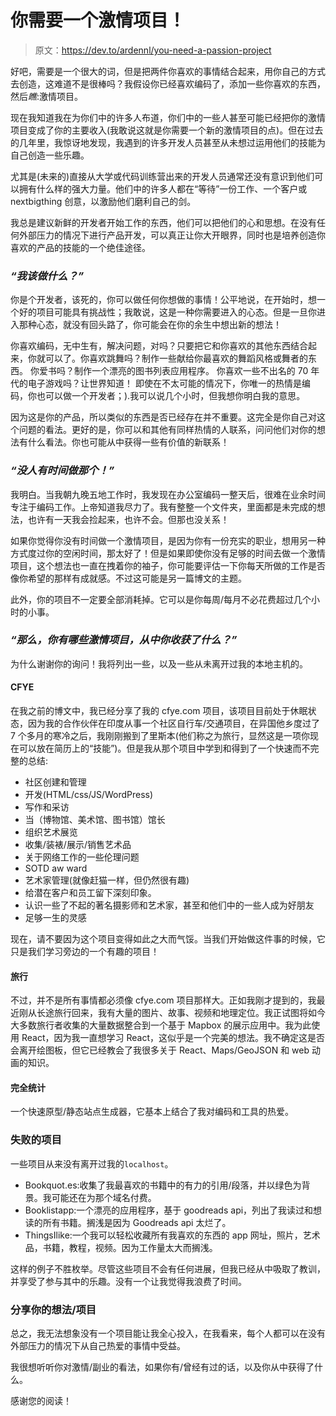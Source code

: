 # 你需要一个激情项目！

> 原文：<https://dev.to/ardennl/you-need-a-passion-project>

好吧，需要是一个很大的词，但是把两件你喜欢的事情结合起来，用你自己的方式去创造，这难道不是很棒吗？我假设你已经喜欢编码了，添加一些你喜欢的东西，然后*瞧*:激情项目。

现在我知道我在为你们中的许多人布道，你们中的一些人甚至可能已经把你的激情项目变成了你的主要收入(我敢说这就是你需要一个新的激情项目的点)。但在过去的几年里，我惊讶地发现，我遇到的许多开发人员甚至从未想过运用他们的技能为自己创造一些乐趣。

尤其是(未来的)直接从大学或代码训练营出来的开发人员通常还没有意识到他们可以拥有什么样的强大力量。他们中的许多人都在“等待”一份工作、一个客户或 nextbigthing 创意，以激励他们磨利自己的剑。

我总是建议新鲜的开发者开始工作的东西，他们可以把他们的心和思想。在没有任何外部压力的情况下进行产品开发，可以真正让你大开眼界，同时也是培养创造你喜欢的产品的技能的一个绝佳途径。

### *“我该做什么？”*

你是个开发者，该死的，你可以做任何你想做的事情！公平地说，在开始时，想一个好的项目可能具有挑战性；我敢说，这是一种你需要进入的心态。但是一旦你进入那种心态，就没有回头路了，你可能会在你的余生中想出新的想法！

你喜欢编码，无中生有，解决问题，对吗？只要把它和你喜欢的其他东西结合起来，你就可以了。你喜欢跳舞吗？制作一些献给你最喜欢的舞蹈风格或舞者的东西。
你爱书吗？制作一个漂亮的图书列表应用程序。
你喜欢一些不出名的 70 年代的电子游戏吗？让世界知道！
即使在不太可能的情况下，你唯一的热情是编码，你也可以做一个开发者；).我可以说几个小时，但我想你明白我的意思。

因为这是你的产品，所以类似的东西是否已经存在并不重要。这完全是你自己对这个问题的看法。更好的是，你可以和其他有同样热情的人联系，问问他们对你的想法有什么看法。你也可能从中获得一些有价值的新联系！

### *“没人有时间做那个！”*

我明白。当我朝九晚五地工作时，我发现在办公室编码一整天后，很难在业余时间专注于编码工作。上帝知道我尽力了。我有整整一个文件夹，里面都是未完成的想法，也许有一天我会捡起来，也许不会。但那也没关系！

如果你觉得你没有时间做一个激情项目，是因为你有一份充实的职业，想用另一种方式度过你的空闲时间，那太好了！但是如果即使你没有足够的时间去做一个激情项目，这个想法也一直在拽着你的袖子，你可能要评估一下你每天所做的工作是否像你希望的那样有成就感。不过这可能是另一篇博文的主题。

此外，你的项目不一定要全部消耗掉。它可以是你每周/每月不必花费超过几个小时的小事。

### *“那么，你有哪些激情项目，从中你收获了什么？”*

为什么谢谢你的询问！我将列出一些，以及一些从未离开过我的本地主机的。

#### CFYE

在我之前的博文中，我已经分享了我的 cfye.com 项目，该项目目前处于休眠状态，因为我的合作伙伴在印度从事一个社区自行车/交通项目，在异国他乡度过了 7 个多月的寒冷之后，我刚刚搬到了里斯本(他们称之为旅行，显然这是一项你现在可以放在简历上的“技能”)。但是我从那个项目中学到和得到了一个快速而不完整的总结:

*   社区创建和管理
*   开发(HTML/css/JS/WordPress)
*   写作和采访
*   当（博物馆、美术馆、图书馆）馆长
*   组织艺术展览
*   收集/装裱/展示/销售艺术品
*   关于网络工作的一些伦理问题
*   SOTD aw ward
*   艺术家管理(就像赶猫一样，但仍然很有趣)
*   给潜在客户和员工留下深刻印象。
*   认识一些了不起的著名摄影师和艺术家，甚至和他们中的一些人成为好朋友
*   足够一生的灵感

现在，请不要因为这个项目变得如此之大而气馁。当我们开始做这件事的时候，它只是我们学习旁边的一个有趣的项目！

#### 旅行

不过，并不是所有事情都必须像 cfye.com 项目那样大。正如我刚才提到的，我最近刚从长途旅行回来，我有大量的图片、故事、视频和地理定位。我正试图将如今大多数旅行者收集的大量数据整合到一个基于 Mapbox 的展示应用中。我为此使用 React，因为我一直想学习 React，这似乎是一个完美的想法。我不确定这是否会离开绘图板，但它已经教会了我很多关于 React、Maps/GeoJSON 和 web 动画的知识。

#### 完全统计

一个快速原型/静态站点生成器，它基本上结合了我对编码和工具的热爱。

### 失败的项目

一些项目从来没有离开过我的`localhost`。

*   Bookquot.es:收集了我最喜欢的书籍中的有力的引用/段落，并以绿色为背景。我可能还在为那个域名付费。
*   Booklistapp:一个漂亮的应用程序，基于 goodreads api，列出了我读过和想读的所有书籍。搁浅是因为 Goodreads api 太烂了。
*   ThingsIlike:一个我可以轻松收藏所有我喜欢的东西的 app 网址，照片，艺术品，书籍，教程，视频。因为工作量太大而搁浅。

这样的例子不胜枚举。尽管这些项目不会有任何进展，但我已经从中吸取了教训，并享受了参与其中的乐趣。没有一个让我觉得我浪费了时间。

### 分享你的想法/项目

总之，我无法想象没有一个项目能让我全心投入，在我看来，每个人都可以在没有外部压力的情况下从自己热爱的事情中受益。

我很想听听你对激情/副业的看法，如果你有/曾经有过的话，以及你从中获得了什么。

感谢您的阅读！